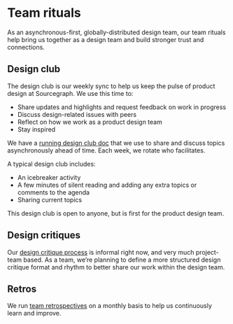 # Team rituals

As an asynchronous-first, globally-distributed design team, our team rituals help bring us together as a design team and build stronger trust and connections.

## Design club

The design club is our weekly sync to help us keep the pulse of product design at Sourcegraph. We use this time to:

- Share updates and highlights and request feedback on work in progress
- Discuss design-related issues with peers
- Reflect on how we work as a product design team
- Stay inspired

We have a [running design club doc](https://docs.google.com/document/d/1VWU0m-JE2l2HvugnTEJTa1-_4R5gx9UwSvZtSpT08Ew/edit#heading=h.t56omfxbhue7) that we use to share and discuss topics asynchronously ahead of time. Each week, we rotate who facilitates.

A typical design club includes:

- An icebreaker activity
- A few minutes of silent reading and adding any extra topics or comments to the agenda
- Sharing current topics

This design club is open to anyone, but is first for the product design team.

## Design critiques

Our [design critique process](../design_critiques/index.md) is informal right now, and very much project-team based. As a team, we’re planning to define a more structured design critique format and rhythm to better share our work within the design team.

## Retros

We run [team retrospectives](../../../retrospectives/index.md) on a monthly basis to help us continuously learn and improve.
